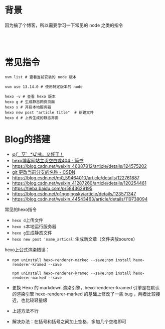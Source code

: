 # 背景

因为搞了个博客，所以需要学习一下常见的 node 之类的指令

<br/>

<br/>

# 常见指令

```shell
nvm list # 查看当前安装的 node 版本

nvm use 13.14.0 # 使用特定版本的 node

hexo -v # 查看 hexo 版本
hexo g # 生成静态网页页面
hexo s # 开启本地服务器
hexo new post "article title"  # 新建文件
hexo d # 上传生成的静态界面
```



# Blog的搭建

- [φ(゜▽゜*)♪咦，又好了！](https://godweiyang.com/2018/04/13/hexo-blog/#toc-heading-8)
- [hexo博客网站主页空白或404 - 简书](https://www.jianshu.com/p/fc6f5a132bf0)
- https://blog.csdn.net/weixin_46087812/article/details/124575202
- [git 更改当前分支的名称 - CSDN](https://www.csdn.net/tags/Ntzacg2sMjI1NS1ibG9n.html)
- https://blog.csdn.net/m0_59464010/article/details/122761887
- https://blog.csdn.net/weixin_41287260/article/details/120254461
- https://tieba.baidu.com/p/5843629195
- https://blog.csdn.net/q1ngqingsky/article/details/123571347
- https://blog.csdn.net/weixin_44543463/article/details/119738094



常见的hexo指令

- `hexo d`上传文件
- `hexo s`本地运行服务器
- `hexo g`生成静态文件
- `hexo new post 'name_artical'`生成新文章（文件夹放source）



hexo上公式渲染错误：

- ```shell
  npm uninstall hexo-renderer-marked --save;npm install hexo-renderer-kramed --save
  
  npm uninstall hexo-renderer-kramed --save;npm install hexo-renderer-marked --save
  ```
  
- 更换 Hexo 的 markdown 渲染引擎，hexo-renderer-kramed 引擎是在默认的渲染引擎 hexo-renderer-marked 的基础上修改了一些 bug ，两者比较接近，也比较轻量级

- 上述方法不行

- 解决办法：在括号和括号之间加上空格，多加几个空格即可
